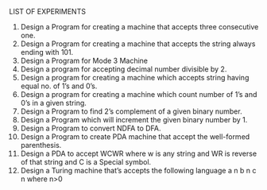 LIST OF EXPERIMENTS
1. Design a Program for creating a machine that accepts three consecutive one.
2. Design a Program for creating a machine that accepts the string always ending with 101.
3. Design a Program for Mode 3 Machine
4. Design a program for accepting decimal number divisible by 2.
5. Design a program for creating a machine which accepts string having equal no. of 1’s
and 0’s.
6. Design a program for creating a machine which count number of 1’s and 0’s in a given
string.
7. Design a Program to find 2’s complement of a given binary number.
8. Design a Program which will increment the given binary number by 1.
9. Design a Program to convert NDFA to DFA.
10. Design a Program to create PDA machine that accept the well-formed parenthesis.
11. Design a PDA to accept WCWR where w is any string and WR
is reverse of that string
and C is a Special symbol.
12. Design a Turing machine that’s accepts the following language a
n
b n
c n where n>0

